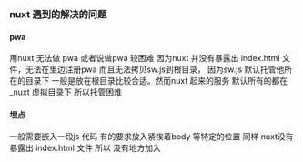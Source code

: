 ### nuxt 遇到的解决的问题

#### pwa
用nuxt 无法做 pwa 或者说做pwa 较困难 因为nuxt 并没有暴露出 index.html 文件，无法在里边注册pwa 而且无法拷贝sw.js到根目录， 因为sw.js 默认托管他所在的目录下
一般是放在根目录比较合适。然而nuxt 起来的服务 默认所有的都在 _nuxt 虚拟目录下 所以托管困难

#### 埋点 
一般需要嵌入一段js 代码 有的要求放入紧挨着body 等特定的位置 同样 nuxt没有暴露出 index.html 文件 所以 没有地方加入